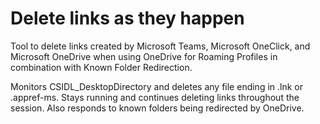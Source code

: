 # Delete links as they happen
Tool to delete links created by Microsoft Teams, Microsoft OneClick, and Microsoft OneDrive when using OneDrive for Roaming Profiles in combination with Known Folder Redirection.

Monitors CSIDL_DesktopDirectory and deletes any file ending in .lnk or .appref-ms.  Stays running and continues deleting links throughout the session.  Also responds to known folders being redirected by OneDrive.